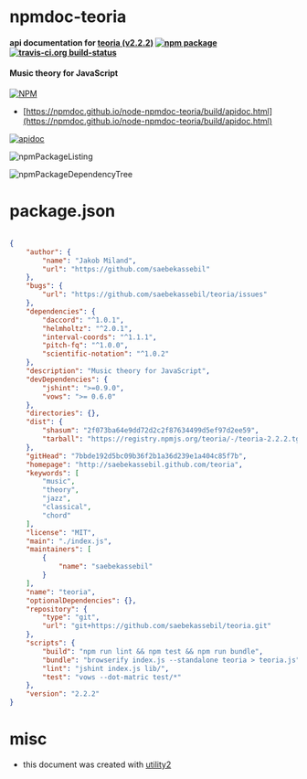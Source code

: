 # npmdoc-teoria

#### api documentation for  [teoria (v2.2.2)](http://saebekassebil.github.com/teoria)  [![npm package](https://img.shields.io/npm/v/npmdoc-teoria.svg?style=flat-square)](https://www.npmjs.org/package/npmdoc-teoria) [![travis-ci.org build-status](https://api.travis-ci.org/npmdoc/node-npmdoc-teoria.svg)](https://travis-ci.org/npmdoc/node-npmdoc-teoria)

#### Music theory for JavaScript

[![NPM](https://nodei.co/npm/teoria.png?downloads=true&downloadRank=true&stars=true)](https://www.npmjs.com/package/teoria)

- [https://npmdoc.github.io/node-npmdoc-teoria/build/apidoc.html](https://npmdoc.github.io/node-npmdoc-teoria/build/apidoc.html)

[![apidoc](https://npmdoc.github.io/node-npmdoc-teoria/build/screenCapture.buildCi.browser.%252Ftmp%252Fbuild%252Fapidoc.html.png)](https://npmdoc.github.io/node-npmdoc-teoria/build/apidoc.html)

![npmPackageListing](https://npmdoc.github.io/node-npmdoc-teoria/build/screenCapture.npmPackageListing.svg)

![npmPackageDependencyTree](https://npmdoc.github.io/node-npmdoc-teoria/build/screenCapture.npmPackageDependencyTree.svg)



# package.json

```json

{
    "author": {
        "name": "Jakob Miland",
        "url": "https://github.com/saebekassebil"
    },
    "bugs": {
        "url": "https://github.com/saebekassebil/teoria/issues"
    },
    "dependencies": {
        "daccord": "^1.0.1",
        "helmholtz": "^2.0.1",
        "interval-coords": "^1.1.1",
        "pitch-fq": "^1.0.0",
        "scientific-notation": "^1.0.2"
    },
    "description": "Music theory for JavaScript",
    "devDependencies": {
        "jshint": ">=0.9.0",
        "vows": ">= 0.6.0"
    },
    "directories": {},
    "dist": {
        "shasum": "2f073ba64e9dd72d2c2f87634499d5ef97d2ee59",
        "tarball": "https://registry.npmjs.org/teoria/-/teoria-2.2.2.tgz"
    },
    "gitHead": "7bbde192d5bc09b36f2b1a36d239e1a404c85f7b",
    "homepage": "http://saebekassebil.github.com/teoria",
    "keywords": [
        "music",
        "theory",
        "jazz",
        "classical",
        "chord"
    ],
    "license": "MIT",
    "main": "./index.js",
    "maintainers": [
        {
            "name": "saebekassebil"
        }
    ],
    "name": "teoria",
    "optionalDependencies": {},
    "repository": {
        "type": "git",
        "url": "git+https://github.com/saebekassebil/teoria.git"
    },
    "scripts": {
        "build": "npm run lint && npm test && npm run bundle",
        "bundle": "browserify index.js --standalone teoria > teoria.js",
        "lint": "jshint index.js lib/",
        "test": "vows --dot-matric test/*"
    },
    "version": "2.2.2"
}
```



# misc
- this document was created with [utility2](https://github.com/kaizhu256/node-utility2)
